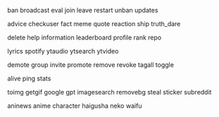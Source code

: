
ban
broadcast
eval
join
leave
restart
unban
updates

advice
checkuser
fact
meme
quote
reaction
ship
truth_dare

delete
help
information
leaderboard
profile
rank
repo

lyrics
spotify
ytaudio
ytsearch
ytvideo

demote
group
invite
promote
remove
revoke
tagall
toggle

alive
ping
stats

toimg
getgif
google
gpt
imagesearch
removebg
steal
sticker
subreddit

aninews
anime
character
haigusha
neko
waifu